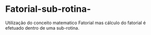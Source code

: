 # Fatorial-sub-rotina-
Utilização do conceito matematico Fatorial mas cálculo do fatorial é efetuado dentro de uma sub-rotina.
